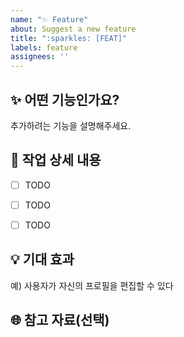```yaml
---
name: "✨ Feature"
about: Suggest a new feature
title: ":sparkles: [FEAT]"
labels: feature
assignees: ''
---
```


## :sparkles: 어떤 기능인가요?
추가하려는 기능을 설명해주세요.



## :memo: 작업 상세 내용
- [ ] TODO
- [ ] TODO
- [ ] TODO



## :bulb: 기대 효과
예) 사용자가 자신의 프로필을 편집할 수 있다



## :globe_with_meridians: 참고 자료(선택)